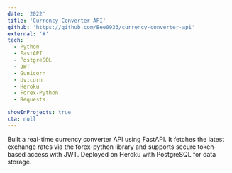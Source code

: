 ```yaml
---
date: '2022'
title: 'Currency Converter API'
github: 'https://github.com/Bee0933/currency-converter-api'
external: '#'
tech:
  - Python
  - FastAPI
  - PostgreSQL
  - JWT
  - Gunicorn
  - Uvicorn
  - Heroku
  - Forex-Python
  - Requests

showInProjects: true
cta: null
---
```


Built a real-time currency converter API using FastAPI. It fetches the latest exchange rates via the forex-python library and supports secure token-based access with JWT. Deployed on Heroku with PostgreSQL for data storage.
